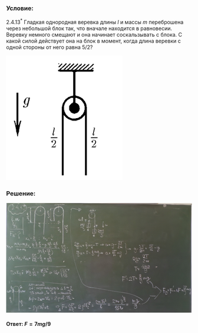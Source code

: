 ###  Условие:

$2.4.13^*$ Гладкая однородная веревка длины $l$ и массы $m$ переброшена через небольшой блок так, что вначале находится в равновесии. Веревку немного смещают и она начинает соскальзывать с блока. С какой силой действует она на блок в момент, когда длина веревки с одной стороны от него равна $5/2$?

![К задаче $2.4.13$|315x338, 25%](../../img/2.4.13/statement.png)

###  Решение:

![|977x575, 67%](../../img/2.4.13/sol.png)

####  Ответ: $F = 7mg/9$
